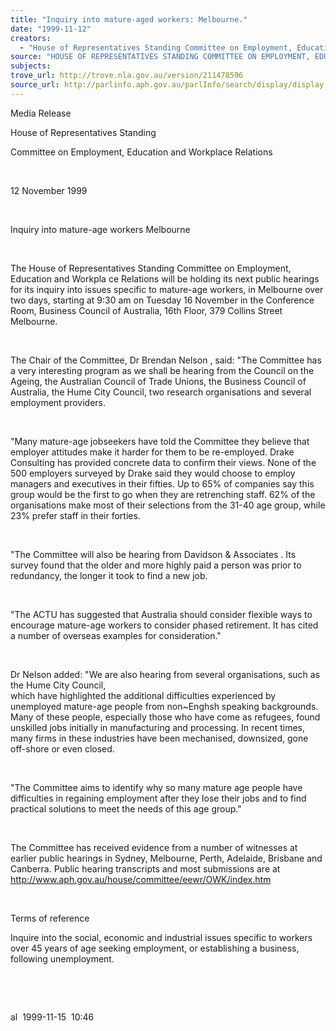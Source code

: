```yaml
---
title: "Inquiry into mature-aged workers: Melbourne."
date: "1999-11-12"
creators:
  - "House of Representatives Standing Committee on Employment, Education and Workplace Relations"
source: "HOUSE OF REPRESENTATIVES STANDING COMMITTEE ON EMPLOYMENT, EDUCATION AND WORKPLACE RELATIONS"
subjects:
trove_url: http://trove.nla.gov.au/version/211478596
source_url: http://parlinfo.aph.gov.au/parlInfo/search/display/display.w3p;query=Id%3A%22media/pressrel/7CI06%22
---
```


   

  Media Release

  House of Representatives Standing 

  Committee on Employment, Education and Workplace Relations

  

  12 November 1999

  

  Inquiry 
into mature-age workers Melbourne

  

  The House of Representatives 
Standing Committee on Employment, Education and Workpla  ce Relations will be holding its next public hearings 
for its inquiry into issues specific to mature-age workers, in   Melbourne  over two days, 
starting at   9:30 am  on   Tuesday 16 November  in 
the Conference Room, Business Council of Australia, 16th Floor, 379 
Collins Street Melbourne. 

  

  The Chair of the Committee,   Dr Brendan Nelson , said: 
"The Committee has a very interesting program as we shall be hearing 
from the Council on the Ageing, the Australian Council of Trade Unions, 
the Business Council of Australia, the Hume City Council, two research 
organisations and several employment providers.

  

  "Many mature-age jobseekers have told the Committee 
they believe that employer attitudes make it harder for them to be re-employed.   Drake Consulting  has provided 
concrete data to confirm their views. None of the 500 employers surveyed 
by Drake said they would choose to employ managers and executives in 
their fifties. Up to 65% of companies say this group would be the first 
to go when they are retrenching staff. 62% of the organisations make 
most of their selections from the 31-40 age group, while 23% prefer staff 
in their forties.

  

  "The Committee will also be hearing from   Davidson & Associates . 
Its survey found that the older and more highly paid a person was prior 
to redundancy, the longer it took to find a new job.

  

  "The   ACTU  has suggested that 
Australia should consider flexible ways to encourage mature-age workers 
to consider phased retirement. It has cited a number of overseas examples 
for consideration."

  

  Dr Nelson added: "We are also hearing from several 
organisations, such as   the Hume City Council,  
which have highlighted the additional difficulties experienced by unemployed 
mature-age people from non~Enghsh speaking backgrounds. Many of these 
people, especially those who have come as refugees, found unskilled 
jobs initially in manufacturing and processing. In recent times, many 
firms in these industries have been mechanised, downsized, gone off-shore 
or even closed.

  

  "The Committee aims to identify why so many 
mature age people have difficulties in regaining employment after they 
lose their jobs and to find practical solutions to meet the needs of 
this age group."

  

  The Committee has received evidence from a number 
of witnesses at earlier public hearings in Sydney, Melbourne, Perth, 
Adelaide, Brisbane and Canberra. Public hearing transcripts and most 
submissions are at   http://www.aph.gov.au/house/committee/eewr/OWK/index.htm

  

  Terms of reference

  Inquire into the social, economic and industrial 
issues specific to workers over 45 years of age seeking employment, 
or establishing a business, following unemployment.

  

  

  al  1999-11-15  10:46

